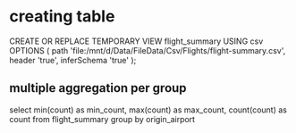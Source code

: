 # creating table

  CREATE OR REPLACE TEMPORARY VIEW flight_summary
  USING csv
  OPTIONS (
          path 'file:/mnt/d/Data/FileData/Csv/Flights/flight-summary.csv',
          header 'true',
          inferSchema 'true'
  );

## multiple aggregation per group

  select
    min(count) as min_count,
    max(count) as max_count,
    count(count) as count
  from
    flight_summary
  group by
    origin_airport
